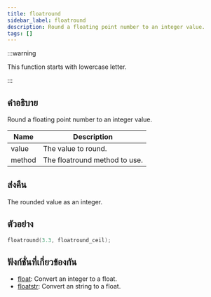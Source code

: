 ```yaml
---
title: floatround
sidebar_label: floatround
description: Round a floating point number to an integer value.
tags: []
---
```


:::warning

This function starts with lowercase letter.

:::

## คำอธิบาย

Round a floating point number to an integer value.

| Name   | Description                   |
| ------ | ----------------------------- |
| value  | The value to round.           |
| method | The floatround method to use. |

## ส่งคืน

The rounded value as an integer.

## ตัวอย่าง

```c
floatround(3.3, floatround_ceil);
```

## ฟังก์ชั่นที่เกี่ยวข้องกัน

- [float](float): Convert an integer to a float.
- [floatstr](floatstr): Convert an string to a float.
